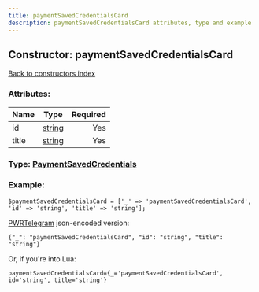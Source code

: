```yaml
---
title: paymentSavedCredentialsCard
description: paymentSavedCredentialsCard attributes, type and example
---
```

## Constructor: paymentSavedCredentialsCard  
[Back to constructors index](index.md)



### Attributes:

| Name     |    Type       | Required |
|----------|:-------------:|---------:|
|id|[string](../types/string.md) | Yes|
|title|[string](../types/string.md) | Yes|



### Type: [PaymentSavedCredentials](../types/PaymentSavedCredentials.md)


### Example:

```
$paymentSavedCredentialsCard = ['_' => 'paymentSavedCredentialsCard', 'id' => 'string', 'title' => 'string'];
```  

[PWRTelegram](https://pwrtelegram.xyz) json-encoded version:

```
{"_": "paymentSavedCredentialsCard", "id": "string", "title": "string"}
```


Or, if you're into Lua:  


```
paymentSavedCredentialsCard={_='paymentSavedCredentialsCard', id='string', title='string'}

```


